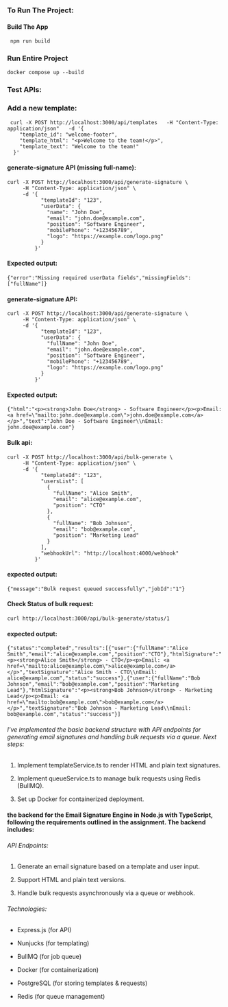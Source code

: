 
### To Run The Project:

#### Build The App
``` npm run build```

### Run Entire Project
```docker compose up --build```

### Test APIs:

### Add a new template:

```
 curl -X POST http://localhost:3000/api/templates   -H "Content-Type: application/json"   -d '{
    "template_id": "welcome-footer",
    "template_html": "<p>Welcome to the team!</p>",
    "template_text": "Welcome to the team!"
  }'
``` 

#### generate-signature API (missing full-name):
```
curl -X POST http://localhost:3000/api/generate-signature \
     -H "Content-Type: application/json" \
     -d '{
           "templateId": "123",
           "userData": {
             "name": "John Doe",
             "email": "john.doe@example.com",
             "position": "Software Engineer",
             "mobilePhone": "+123456789",
             "logo": "https://example.com/logo.png"
           }
         }'

```

#### Expected output:
``` 
{"error":"Missing required userData fields","missingFields":["fullName"]}
```

#### generate-signature API:

```
curl -X POST http://localhost:3000/api/generate-signature \
     -H "Content-Type: application/json" \
     -d '{
           "templateId": "123",
           "userData": {
             "fullName": "John Doe",
             "email": "john.doe@example.com",
             "position": "Software Engineer",
             "mobilePhone": "+123456789",
             "logo": "https://example.com/logo.png"
           }
         }'

```

#### Expected output:
``` 
{"html":"<p><strong>John Doe</strong> - Software Engineer</p><p>Email: <a href=\"mailto:john.doe@example.com\">john.doe@example.com</a></p>","text":"John Doe - Software Engineer\\nEmail: john.doe@example.com"}
```

#### Bulk api:

```
curl -X POST http://localhost:3000/api/bulk-generate \
     -H "Content-Type: application/json" \
     -d '{
           "templateId": "123",
           "usersList": [
             {
               "fullName": "Alice Smith",
               "email": "alice@example.com",
               "position": "CTO"
             },
             {
               "fullName": "Bob Johnson",
               "email": "bob@example.com",
               "position": "Marketing Lead"
             }
           ],
           "webhookUrl": "http://localhost:4000/webhook"
         }'
```

#### expected output:
```
{"message":"Bulk request queued successfully","jobId":"1"}
```

#### Check Status of bulk request:
```
curl http://localhost:3000/api/bulk-generate/status/1
```

#### expected output:
```
{"status":"completed","results":[{"user":{"fullName":"Alice Smith","email":"alice@example.com","position":"CTO"},"htmlSignature":"<p><strong>Alice Smith</strong> - CTO</p><p>Email: <a href=\"mailto:alice@example.com\">alice@example.com</a></p>","textSignature":"Alice Smith - CTO\\nEmail: alice@example.com","status":"success"},{"user":{"fullName":"Bob Johnson","email":"bob@example.com","position":"Marketing Lead"},"htmlSignature":"<p><strong>Bob Johnson</strong> - Marketing Lead</p><p>Email: <a href=\"mailto:bob@example.com\">bob@example.com</a></p>","textSignature":"Bob Johnson - Marketing Lead\\nEmail: bob@example.com","status":"success"}]
```




###### I've implemented the basic backend structure with API endpoints for generating email signatures and handling bulk requests via a queue. Next steps:

1. Implement templateService.ts to render HTML and plain text signatures.

2. Implement queueService.ts to manage bulk requests using Redis (BullMQ).

3. Set up Docker for containerized deployment.

#### the backend for the Email Signature Engine in Node.js with TypeScript, following the requirements outlined in the assignment. The backend includes:

###### API Endpoints:

1. Generate an email signature based on a template and user input.

2. Support HTML and plain text versions.

3. Handle bulk requests asynchronously via a queue or webhook.

###### Technologies:

* Express.js (for API)

* Nunjucks (for templating)

* BullMQ (for job queue)

* Docker (for containerization)

* PostgreSQL (for storing templates & requests)

* Redis (for queue management)